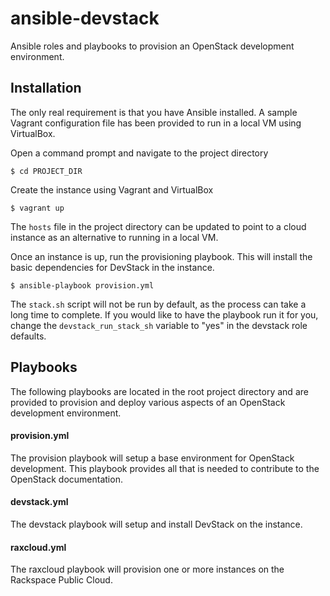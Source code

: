 # ansible-devstack

Ansible roles and playbooks to provision an OpenStack development environment.


## Installation

The only real requirement is that you have Ansible installed. A sample Vagrant configuration file has been provided to run in a local VM using VirtualBox.

Open a command prompt and navigate to the project directory

    $ cd PROJECT_DIR

Create the instance using Vagrant and VirtualBox

    $ vagrant up

The ```hosts``` file in the project directory can be updated to point to a cloud instance as an alternative to running in a local VM.

Once an instance is up, run the provisioning playbook. This will install the basic dependencies for DevStack in the instance.

    $ ansible-playbook provision.yml

The ```stack.sh``` script will not be run by default, as the process can take a long time to complete. If you would like to have the playbook run it for you, change the ```devstack_run_stack_sh``` variable to "yes" in the devstack role defaults.


## Playbooks

The following playbooks are located in the root project directory and are provided to provision and deploy various aspects of an OpenStack development environment.

#### provision.yml

The provision playbook will setup a base environment for OpenStack development. This playbook provides all that is needed to contribute to the OpenStack documentation.

#### devstack.yml

The devstack playbook will setup and install DevStack on the instance.

#### raxcloud.yml

The raxcloud playbook will provision one or more instances on the Rackspace Public Cloud.
